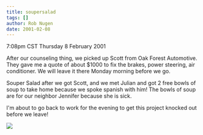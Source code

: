 ```yaml
---
title: soupersalad
tags: []
author: Rob Nugen
date: 2001-02-08
---
```


<title>Souper Salad</title>
<p class=date>7:08pm CST Thursday 8 February 2001</p>

<p>After our counseling thing, we picked up Scott from Oak Forest
Automotive.  They gave me a quote of about $1000 to fix the brakes,
power steering, air conditioner.  We will leave it there Monday
morning before we go.</p>

<p>Souper Salad after we got Scott, and we met Julian and got 2 free
bowls of soup to take home because we spoke spanish with him!  The
bowls of soup are for our neighbor Jennifer because she is sick.</p>

<p>I'm about to go back to work for the evening to get this project
knocked out before we leave!</p>

<p><img src='/images/rob/wL-ROB.gif'/></p>

